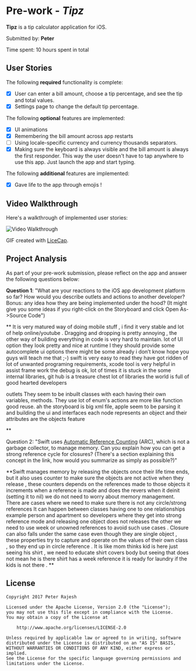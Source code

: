 # Pre-work - *Tipz*

**Tipz** is a tip calculator application for iOS.

Submitted by: **Peter**

Time spent: 10 hours spent in total

## User Stories

The following **required** functionality is complete:

* [x] User can enter a bill amount, choose a tip percentage, and see the tip and total values.
* [x] Settings page to change the default tip percentage.

The following **optional** features are implemented:
* [x] UI animations
* [x] Remembering the bill amount across app restarts  
* [ ] Using locale-specific currency and currency thousands separators.
* [x] Making sure the keyboard is always visible and the bill amount is always the first responder. This way the user doesn't have to tap anywhere to use this app. Just launch the app and start typing.

The following **additional** features are implemented:

- [x] Gave life to the app through emojis !

## Video Walkthrough 

Here's a walkthrough of implemented user stories:

<img src='http://i.imgur.com/link/to/your/gif/file.gif' title='Video Walkthrough' width='' alt='Video Walkthrough' />

GIF created with [LiceCap](http://www.cockos.com/licecap/).

## Project Analysis

As part of your pre-work submission, please reflect on the app and answer the following questions below:

**Question 1**: "What are your reactions to the iOS app development platform so far? How would you describe outlets and actions to another developer? Bonus: any idea how they are being implemented under the hood? (It might give you some ideas if you right-click on the Storyboard and click Open As->Source Code")

**
It is very matured way of doing mobile stuff , i find it very stable and lot of help online/youtube . Dragging and dropping is pretty annoying , the other way of building everything in code is very hard to maintain. lot of UI  option they look pretty and nice at runtime l
they should provide some autocomplete ui options there might be some already i don’t know hope you guys will teach me that ;-)
swift is very easy to read they have got ridden of lot of unwanted programing requirements, xcode tool is very helpful in assist frame work the debug is ok, lot of times it is stuck in the some internal libraries, git hub is a treasure chest lot of libraries the world is full of good hearted developers



outlets 
They seem to be inbuilt classes with each having their own variables, methods. They use lot of enum's 
actions are more like function good reuse.
ah the storyboard is big xml file, apple seem to be parsing it and building the ui and interfaces
each node represents an object and their attributes are the objects feature 

**  

Question 2: "Swift uses [Automatic Reference Counting](https://developer.apple.com/library/content/documentation/Swift/Conceptual/Swift_Programming_Language/AutomaticReferenceCounting.html#//apple_ref/doc/uid/TP40014097-CH20-ID49) (ARC), which is not a garbage collector, to manage memory. Can you explain how you can get a strong reference cycle for closures?
 (There's a section explaining this concept in the link, how would you summarize as simply as possible?)"

**Swift manages memory by releasing the objects once their life time ends, but it also uses counter to make sure the objects are not active when they release , these counters depends on the references made to those objects it increments when a reference is made and does the revers when it deinit (setting it to nil) we do not need to worry about memory management. There are cases where we need to make sure there is not any circle/strong references
It can happen between classes having one to one relationships example person and apartment so developers where they get into strong reference mode and releasing one object does not releases the other we need to use week or unowned references to avoid such use cases .
Closure can also falls under the same case even though they are single object , these properties try to capture and operate on the values of their own class , so they end up in circle reference . It is like mom thinks kid is here just seeing his shirt , we need to educate shirt covers body but seeing that does not mean he is there shirt has a week reference it is ready for laundry if the kids is not there .
**



## License

    Copyright 2017 Peter Rajesh

    Licensed under the Apache License, Version 2.0 (the "License");
    you may not use this file except in compliance with the License.
    You may obtain a copy of the License at

        http://www.apache.org/licenses/LICENSE-2.0

    Unless required by applicable law or agreed to in writing, software
    distributed under the License is distributed on an "AS IS" BASIS,
    WITHOUT WARRANTIES OR CONDITIONS OF ANY KIND, either express or implied.
    See the License for the specific language governing permissions and
    limitations under the License.